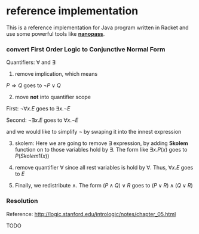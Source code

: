 # reference implementation

This is a reference implementation for Java program written in Racket and use some powerful tools like [**nanopass**](https://github.com/nanopass/nanopass-framework-racket).

### convert First Order Logic to Conjunctive Normal Form

Quantifiers: $\forall$ and $\exists$

1. remove implication, which means

$P \Rightarrow Q$ goes to $\lnot P \lor Q$

2. move **not** into quantifier scope

First: $\lnot \forall x. E$ goes to $\exists x. \lnot E$

Second: $\lnot \exists x. E$ goes to $\forall x. \lnot E$

and we would like to simplify $\lnot$ by swaping it into the innest expression

3. skolem: Here we are going to remove $\exists$ expression, by adding **Skolem** function on to those variables hold by $\exists$. The form like $\exists x. P(x)$ goes to $P(Skolem1(x))$

4. remove quantifier $\forall$ since all rest variables is hold by $\forall$. Thus, $\forall x. E$ goes to $E$

5. Finally, we redistribute $\land$. The form $(P \land Q) \lor R$ goes to $(P \lor R) \land (Q \lor R)$

### Resolution

Reference: http://logic.stanford.edu/intrologic/notes/chapter_05.html

TODO
